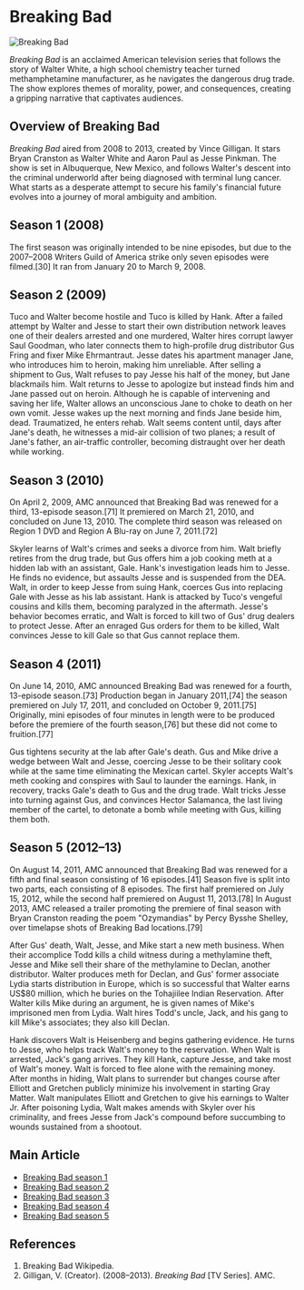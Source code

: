 # Breaking Bad
![Breaking Bad](https://news.agentm.tw/wp-content/uploads/breaking-bad-tv-show-1280x720-750x422.jpg)

*Breaking Bad* is an acclaimed American television series that follows the story of Walter White, a high school chemistry teacher turned methamphetamine manufacturer, as he navigates the dangerous drug trade. The show explores themes of morality, power, and consequences, creating a gripping narrative that captivates audiences.

## Overview of Breaking Bad
*Breaking Bad* aired from 2008 to 2013, created by Vince Gilligan. It stars Bryan Cranston as Walter White and Aaron Paul as Jesse Pinkman. The show is set in Albuquerque, New Mexico, and follows Walter's descent into the criminal underworld after being diagnosed with terminal lung cancer. What starts as a desperate attempt to secure his family's financial future evolves into a journey of moral ambiguity and ambition.

## Season 1 (2008)
The first season was originally intended to be nine episodes, but due to the 2007–2008 Writers Guild of America strike only seven episodes were filmed.[30] It ran from January 20 to March 9, 2008.
## Season 2 (2009)
Tuco and Walter become hostile and Tuco is killed by Hank. After a failed attempt by Walter and Jesse to start their own distribution network leaves one of their dealers arrested and one murdered, Walter hires corrupt lawyer Saul Goodman, who later connects them to high-profile drug distributor Gus Fring and fixer Mike Ehrmantraut. Jesse dates his apartment manager Jane, who introduces him to heroin, making him unreliable. After selling a shipment to Gus, Walt refuses to pay Jesse his half of the money, but Jane blackmails him. Walt returns to Jesse to apologize but instead finds him and Jane passed out on heroin. Although he is capable of intervening and saving her life, Walter allows an unconscious Jane to choke to death on her own vomit. Jesse wakes up the next morning and finds Jane beside him, dead. Traumatized, he enters rehab. Walt seems content until, days after Jane's death, he witnesses a mid-air collision of two planes; a result of Jane's father, an air-traffic controller, becoming distraught over her death while working.
## Season 3 (2010)
On April 2, 2009, AMC announced that Breaking Bad was renewed for a third, 13-episode season.[71] It premiered on March 21, 2010, and concluded on June 13, 2010. The complete third season was released on Region 1 DVD and Region A Blu-ray on June 7, 2011.[72]

Skyler learns of Walt's crimes and seeks a divorce from him. Walt briefly retires from the drug trade, but Gus offers him a job cooking meth at a hidden lab with an assistant, Gale. Hank's investigation leads him to Jesse. He finds no evidence, but assaults Jesse and is suspended from the DEA. Walt, in order to keep Jesse from suing Hank, coerces Gus into replacing Gale with Jesse as his lab assistant. Hank is attacked by Tuco's vengeful cousins and kills them, becoming paralyzed in the aftermath. Jesse's behavior becomes erratic, and Walt is forced to kill two of Gus' drug dealers to protect Jesse. After an enraged Gus orders for them to be killed, Walt convinces Jesse to kill Gale so that Gus cannot replace them.



## Season 4 (2011)
On June 14, 2010, AMC announced Breaking Bad was renewed for a fourth, 13-episode season.[73] Production began in January 2011,[74] the season premiered on July 17, 2011, and concluded on October 9, 2011.[75] Originally, mini episodes of four minutes in length were to be produced before the premiere of the fourth season,[76] but these did not come to fruition.[77]

Gus tightens security at the lab after Gale's death. Gus and Mike drive a wedge between Walt and Jesse, coercing Jesse to be their solitary cook while at the same time eliminating the Mexican cartel. Skyler accepts Walt's meth cooking and conspires with Saul to launder the earnings. Hank, in recovery, tracks Gale's death to Gus and the drug trade. Walt tricks Jesse into turning against Gus, and convinces Hector Salamanca, the last living member of the cartel, to detonate a bomb while meeting with Gus, killing them both.
## Season 5 (2012–13)
On August 14, 2011, AMC announced that Breaking Bad was renewed for a fifth and final season consisting of 16 episodes.[41] Season five is split into two parts, each consisting of 8 episodes. The first half premiered on July 15, 2012, while the second half premiered on August 11, 2013.[78] In August 2013, AMC released a trailer promoting the premiere of final season with Bryan Cranston reading the poem "Ozymandias" by Percy Bysshe Shelley, over timelapse shots of Breaking Bad locations.[79]

After Gus' death, Walt, Jesse, and Mike start a new meth business. When their accomplice Todd kills a child witness during a methylamine theft, Jesse and Mike sell their share of the methylamine to Declan, another distributor. Walter produces meth for Declan, and Gus' former associate Lydia starts distribution in Europe, which is so successful that Walter earns US$80 million, which he buries on the Tohajiilee Indian Reservation. After Walter kills Mike during an argument, he is given names of Mike's imprisoned men from Lydia. Walt hires Todd's uncle, Jack, and his gang to kill Mike's associates; they also kill Declan.

Hank discovers Walt is Heisenberg and begins gathering evidence. He turns to Jesse, who helps track Walt's money to the reservation. When Walt is arrested, Jack's gang arrives. They kill Hank, capture Jesse, and take most of Walt's money. Walt is forced to flee alone with the remaining money. After months in hiding, Walt plans to surrender but changes course after Elliott and Gretchen publicly minimize his involvement in starting Gray Matter. Walt manipulates Elliott and Gretchen to give his earnings to Walter Jr. After poisoning Lydia, Walt makes amends with Skyler over his criminality, and frees Jesse from Jack's compound before succumbing to wounds sustained from a shootout.





## Main Article
- [Breaking Bad season 1](https://en.wikipedia.org/wiki/Breaking_Bad_season_1)
- [Breaking Bad season 2](https://en.wikipedia.org/wiki/Breaking_Bad_season_2)
- [Breaking Bad season 3](https://en.wikipedia.org/wiki/Breaking_Bad_season_3)
- [Breaking Bad season 4](https://en.wikipedia.org/wiki/Breaking_Bad_season_4)
- [Breaking Bad season 5](https://en.wikipedia.org/wiki/Breaking_Bad_season_5)

## References
1. Breaking Bad Wikipedia.
2. Gilligan, V. (Creator). (2008–2013). *Breaking Bad* [TV Series]. AMC.